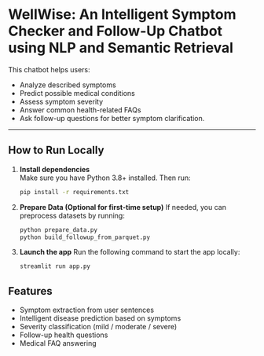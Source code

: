 # WellWise: An Intelligent Symptom Checker and Follow-Up Chatbot using NLP and Semantic Retrieval

This chatbot helps users:
- Analyze described symptoms
- Predict possible medical conditions
- Assess symptom severity
- Answer common health-related FAQs
- Ask follow-up questions for better symptom clarification.

---

## How to Run Locally

1. **Install dependencies**  
   Make sure you have Python 3.8+ installed. Then run:
   ```bash
   pip install -r requirements.txt
   ```

2. **Prepare Data (Optional for first-time setup)**
   If needed, you can preprocess datasets by running:
   ```bash
   python prepare_data.py
   python build_followup_from_parquet.py
   ```

3. **Launch the app**
   Run the following command to start the app locally:
   ```bash
   streamlit run app.py
   ```

## Features
- Symptom extraction from user sentences
- Intelligent disease prediction based on symptoms
- Severity classification (mild / moderate / severe)
- Follow-up health questions
- Medical FAQ answering